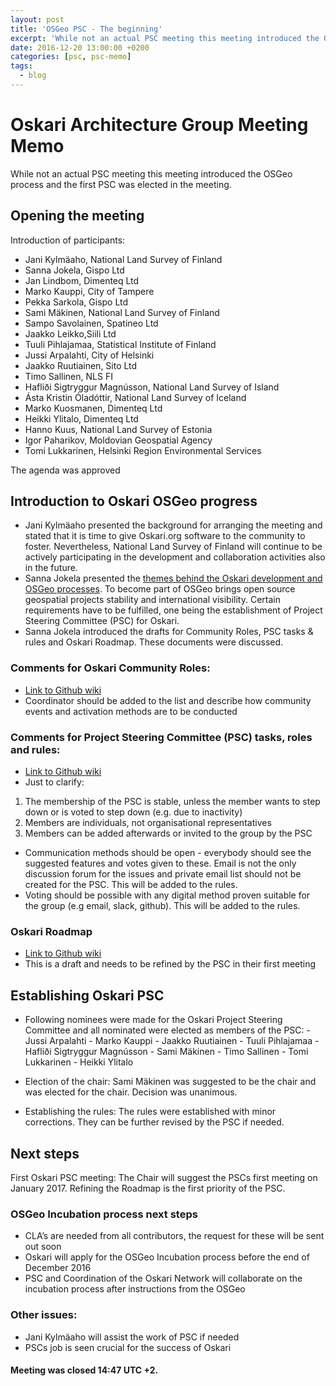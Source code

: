 ```yaml
---
layout: post
title: 'OSGeo PSC - The beginning'
excerpt: 'While not an actual PSC meeting this meeting introduced the OSGeo process and the first PSC was elected in the meeting.'
date: 2016-12-20 13:00:00 +0200
categories: [psc, psc-memo]
tags:
  - blog
---
```


# Oskari Architecture Group Meeting Memo

While not an actual PSC meeting this meeting introduced the OSGeo process and the first PSC was elected in the meeting.

## Opening the meeting

Introduction of participants:

- Jani Kylmäaho, National Land Survey of Finland
- Sanna Jokela, Gispo Ltd
- Jan Lindbom, Dimenteq Ltd
- Marko Kauppi, City of Tampere
- Pekka Sarkola, Gispo Ltd
- Sami Mäkinen, National Land Survey of Finland
- Sampo Savolainen, Spatineo Ltd
- Jaakko Leikko,Siili Ltd
- Tuuli Pihlajamaa, Statistical Institute of Finland
- Jussi Arpalahti, City of Helsinki
- Jaakko Ruutiainen, Sito Ltd
- Timo Sallinen, NLS FI
- Hafliði Sigtryggur Magnússon, National Land Survey of Island
- Ásta Kristin Óladóttir, National Land Survey of Iceland
- Marko Kuosmanen, Dimenteq Ltd
- Heikki Ylitalo, Dimenteq Ltd
- Hanno Kuus, National Land Survey of Estonia
- Igor Paharikov, Moldovian Geospatial Agency
- Tomi Lukkarinen, Helsinki Region Environmental Services

The agenda was approved

## Introduction to Oskari OSGeo progress

- Jani Kylmäaho presented the background for arranging the meeting and stated that it is
  time to give Oskari.org software to the community to foster. Nevertheless, National
  Land Survey of Finland will continue to be actively participating in the development and
  collaboration activities also in the future.
- Sanna Jokela presented the <a href="/files/20161220-Oskari_OSGEO_PSC.pdf" target="_blank">themes behind the Oskari development and OSGeo
  processes</a>. To become part of OSGeo brings open source geospatial projects stability
  and international visibility. Certain requirements have to be fulfilled, one being the
  establishment of Project Steering Committee (PSC) for Oskari.
- Sanna Jokela introduced the drafts for Community Roles, PSC tasks & rules and Oskari
  Roadmap. These documents were discussed.

### Comments for Oskari Community Roles:

- [Link to Github wiki](https://github.com/nls-oskari/oskari.org/wiki/Roles-of-Oskari-Community)
- Coordinator should be added to the list and describe how community events
  and activation methods are to be conducted

### Comments for Project Steering Committee (PSC) tasks, roles and rules:

- [Link to Github wiki](https://github.com/nls-oskari/oskari.org/wiki/Project-Steering-Committee)
- Just to clarify:

1. The membership of the PSC is stable, unless the member wants to
   step down or is voted to step down (e.g. due to inactivity)
2. Members are individuals, not organisational representatives
3. Members can be added afterwards or invited to the group by the PSC

- Communication methods should be open - everybody should see the
  suggested features and votes given to these. Email is not the only discussion
  forum for the issues and private email list should not be created for the PSC.
  This will be added to the rules.
- Voting should be possible with any digital method proven suitable for the group
  (e.g email, slack, github). This will be added to the rules.

### Oskari Roadmap

- [Link to Github wiki](https://github.com/nls-oskari/oskari.org/wiki/Oskari-Improvement-Proposals-and-Roadmap)
- This is a draft and needs to be refined by the PSC in their first meeting

## Establishing Oskari PSC

- Following nominees were made for the Oskari Project Steering Committee and all
  nominated were elected as members of the PSC: - Jussi Arpalahti - Marko Kauppi - Jaakko Ruutiainen - Tuuli Pihlajamaa - Hafliði Sigtryggur Magnússon - Sami Mäkinen - Timo Sallinen - Tomi Lukkarinen - Heikki Ylitalo

- Election of the chair: Sami Mäkinen was suggested to be the chair and was elected for the chair. Decision was unanimous.
- Establishing the rules: The rules were established with minor corrections. They can be further revised by the PSC if needed.

## Next steps

First Oskari PSC meeting: The Chair will suggest the PSCs first meeting on January 2017. Refining the Roadmap is the first priority of the PSC.

### OSGeo Incubation process next steps

- CLA’s are needed from all contributors, the request for these will be sent out soon
- Oskari will apply for the OSGeo Incubation process before the end of December 2016
- PSC and Coordination of the Oskari Network will collaborate on the incubation process after instructions from the OSGeo

### Other issues:

- Jani Kylmäaho will assist the work of PSC if needed
- PSCs job is seen crucial for the success of Oskari

#### Meeting was closed 14:47 UTC +2.
